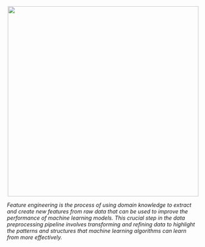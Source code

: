 
<div align="center">
  <a href="https://github.com/Joe-Raymond-Justione/Feature_engineering/assets/171755523/91a0bd35-95c5-4dca-942e-e2734634833f">
    <img src="https://github.com/Joe-Raymond-Justione/Feature_engineering/assets/171755523/91a0bd35-95c5-4dca-942e-e2734634833f" width="500"/>
  </a>
</div>


_Feature engineering is the process of using domain knowledge to extract and create new features from raw data that can be used to improve the performance of machine learning models. This crucial step in the data preprocessing pipeline involves transforming and refining data to highlight the patterns and structures that machine learning algorithms can learn from more effectively._
